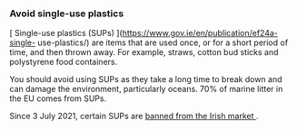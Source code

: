 ###  Avoid single-use plastics

[ Single-use plastics (SUPs) ](https://www.gov.ie/en/publication/ef24a-single-
use-plastics/) are items that are used once, or for a short period of time,
and then thrown away. For example, straws, cotton bud sticks and polystyrene
food containers.

You should avoid using SUPs as they take a long time to break down and can
damage the environment, particularly oceans. 70% of marine litter in the EU
comes from SUPs.

Since 3 July 2021, certain SUPs are [ banned from the Irish market
](https://www.mywaste.ie/news/single-use-plastics/) .
